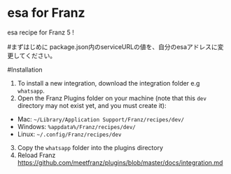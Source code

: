 # esa for Franz
esa recipe for Franz 5 !

#まずはじめに
package.json内のserviceURLの値を、自分のesaアドレスに変更してください。

#Installation
1. To install a new integration, download the integration folder e.g `whatsapp`.
2. Open the Franz Plugins folder on your machine (note that this `dev` directory may not exist yet, and you must create it):
  * Mac: `~/Library/Application Support/Franz/recipes/dev/`
  * Windows: `%appdata%/Franz/recipes/dev/`
  * Linux: `~/.config/Franz/recipes/dev`
3. Copy the `whatsapp` folder into the plugins directory
4. Reload Franz
https://github.com/meetfranz/plugins/blob/master/docs/integration.md
